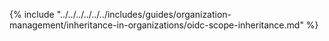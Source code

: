 {% include "../../../../../../includes/guides/organization-management/inheritance-in-organizations/oidc-scope-inheritance.md" %}
